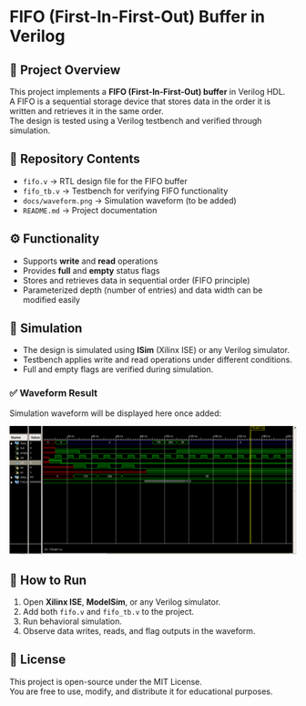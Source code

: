 # FIFO (First-In-First-Out) Buffer in Verilog

## 📌 Project Overview
This project implements a **FIFO (First-In-First-Out) buffer** in Verilog HDL.  
A FIFO is a sequential storage device that stores data in the order it is written and retrieves it in the same order.  
The design is tested using a Verilog testbench and verified through simulation.

## 📂 Repository Contents
- `fifo.v` → RTL design file for the FIFO buffer  
- `fifo_tb.v` → Testbench for verifying FIFO functionality  
- `docs/waveform.png` → Simulation waveform (to be added)  
- `README.md` → Project documentation  

## ⚙️ Functionality
- Supports **write** and **read** operations  
- Provides **full** and **empty** status flags  
- Stores and retrieves data in sequential order (FIFO principle)  
- Parameterized depth (number of entries) and data width can be modified easily  

## 🧪 Simulation
- The design is simulated using **ISim** (Xilinx ISE) or any Verilog simulator.  
- Testbench applies write and read operations under different conditions.  
- Full and empty flags are verified during simulation.  

### ✅ Waveform Result
Simulation waveform will be displayed here once added:

![Waveform](docs/waveform_fifo.png)

## 🚀 How to Run
1. Open **Xilinx ISE**, **ModelSim**, or any Verilog simulator.  
2. Add both `fifo.v` and `fifo_tb.v` to the project.  
3. Run behavioral simulation.  
4. Observe data writes, reads, and flag outputs in the waveform.  

## 📜 License
This project is open-source under the MIT License.  
You are free to use, modify, and distribute it for educational purposes.
